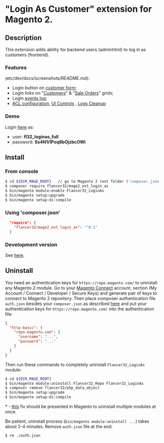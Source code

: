# "Login As Customer" extension for Magento 2.



## Description

This extension adds ability for backend users (adminhtml) to log in as customers (frontend).

### Features
(etc/dev/docs/screenshots/README.md):
* Login button on [customer form](etc/dev/docs/screenshots/usage.md#customer-form);
* Login links on "[Customers](etc/dev/docs/screenshots/usage.md)" & "[Sale Orders](etc/dev/docs/screenshots/usage.md)" grids;
* Login [events log](etc/dev/docs/screenshots/control.md);
* [ACL configuration](etc/dev/docs/screenshots/config.md), [UI Controls](etc/dev/docs/screenshots/config.md) , [Logs Cleanup](etc/dev/docs/screenshots/config.md#logs-cleanup) 


### Demo
Login [here](http://loginas.m2.flancer64.com/admin/admin) as:
 * user: **fl32_loginas_full** 
 * password: **Ss4N1i1Poq8bOjzbcOWi**



## Install


### From console

```bash
$ cd ${DIR_MAGE_ROOT}   // go to Magento 2 root folder ('composer.json' file should be placed there)
$ composer require flancer32/mage2_ext_login_as
$ bin/magento module:enable Flancer32_LoginAs
$ bin/magento setup:upgrade
$ bin/magento setup:di:compile

```

### Using 'composer.json'

```json
  "require": {
    "flancer32/mage2_ext_login_as": "^0.1"
  }
```

### Development version

See [here](./etc/dev/docs/develop.md).



## Uninstall

You need an authentication keys for `https://repo.magento.com/` to uninstall any Magento 2 module. Go to your [Magento Connect](https://www.magentocommerce.com/magento-connect/customer/account/) account, section (My Account / Connect / Developer / Secure Keys) and generate pair of keys to connect to Magento 2 repository. Then place composer authentication file `auth.json` besides your `composer.json` as described [here](https://getcomposer.org/doc/articles/http-basic-authentication.md) and put your authentication keys for `https://repo.magento.com/` into the authentication file:
```json
{
  "http-basic": {
    "repo.magento.com": {
      "username": "...",
      "password": "..."
    }
  }
}
```

Then run these commands to completely uninstall `Flancer32_LoginAs` module: 
```bash
$ cd ${DIR_MAGE_ROOT}   
$ bin/magento module:uninstall Flancer32_Repo Flancer32_LoginAs         // *
$ composer remove flancer32/php_data_object
$ bin/magento setup:upgrade
$ bin/magento setup:di:compile
```

\* - [this](https://github.com/magento/magento2/commit/16506521b55c41846e4d37e7cdf4a3ba05660a21) fix should be presented in Magento to uninstall multiple modules at once.

Be patient, uninstall process (`bin/magento module:uninstall ...`) takes about 2-4 minutes. Remove `auth.json` file at the end:

 ```bash
$ rm ./auth.json
```